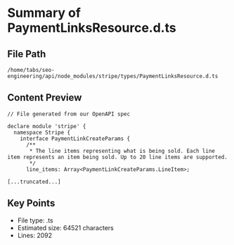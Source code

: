 # Summary of PaymentLinksResource.d.ts
  
## File Path
`/home/tabs/seo-engineering/api/node_modules/stripe/types/PaymentLinksResource.d.ts`

## Content Preview
```
// File generated from our OpenAPI spec

declare module 'stripe' {
  namespace Stripe {
    interface PaymentLinkCreateParams {
      /**
       * The line items representing what is being sold. Each line item represents an item being sold. Up to 20 line items are supported.
       */
      line_items: Array<PaymentLinkCreateParams.LineItem>;

[...truncated...]
```

## Key Points
- File type: .ts
- Estimated size: 64521 characters
- Lines: 2092
